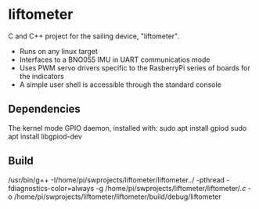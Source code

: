 # liftometer
C and C++ project for the  sailing device, "liftometer". 
- Runs on any linux target 
- Interfaces to a BNO055 IMU in UART communicatios mode 
- Uses PWM servo drivers specific to the RasberryPi series of boards for the indicators
- A simple user shell is accessible through the standard console
## Dependencies
The kernel mode GPIO daemon, installed with:
sudo apt install gpiod
sudo apt install libgpiod-dev
## Build
/usr/bin/g++ -I/home/pi/swprojects/liftometer/liftometer../ -pthread -fdiagnostics-color=always -g /home/pi/swprojects/liftometer/liftometer/*.c* -o /home/pi/swprojects/liftometer/liftometer/build/debug/liftometer
